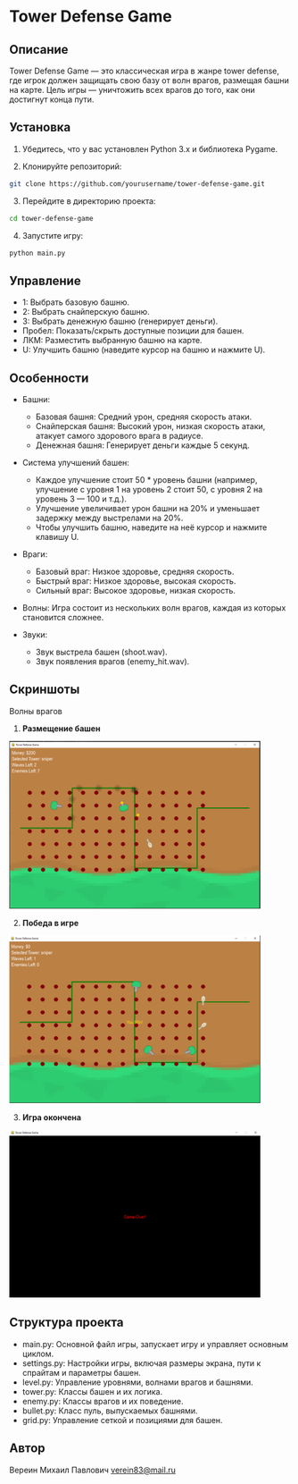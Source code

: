 # Tower Defense Game

## Описание

Tower Defense Game — это классическая игра в жанре tower defense, где игрок должен защищать свою базу от волн врагов, размещая башни на карте. Цель игры — уничтожить всех врагов до того, как они достигнут конца пути.

## Установка

1. Убедитесь, что у вас установлен Python 3.x и библиотека Pygame.

2. Клонируйте репозиторий:
```bash
git clone https://github.com/yourusername/tower-defense-game.git
```

3. Перейдите в директорию проекта:
```bash
cd tower-defense-game
```

4. Запустите игру:
```bash
python main.py
```

## Управление
- 1: Выбрать базовую башню.
- 2: Выбрать снайперскую башню.
- 3: Выбрать денежную башню (генерирует деньги).
- Пробел: Показать/скрыть доступные позиции для башен.
- ЛКМ: Разместить выбранную башню на карте.
- U: Улучшить башню (наведите курсор на башню и нажмите U).

## Особенности
- Башни:
  - Базовая башня: Средний урон, средняя скорость атаки.
  - Снайперская башня: Высокий урон, низкая скорость атаки, атакует самого здорового врага в радиусе.
  - Денежная башня: Генерирует деньги каждые 5 секунд.

- Система улучшений башен:
  - Каждое улучшение стоит 50 * уровень башни (например, улучшение с уровня 1 на уровень 2 стоит 50, с уровня 2 на 
уровень 3 — 100 и т.д.).
  - Улучшение увеличивает урон башни на 20% и уменьшает задержку между выстрелами на 20%.
  - Чтобы улучшить башню, наведите на неё курсор и нажмите клавишу U.

- Враги:
  - Базовый враг: Низкое здоровье, средняя скорость.
  - Быстрый враг: Низкое здоровье, высокая скорость.
  - Сильный враг: Высокое здоровье, низкая скорость.
- Волны: Игра состоит из нескольких волн врагов, каждая из которых становится сложнее.

- Звуки:
    - Звук выстрела башен (shoot.wav).
    - Звук появления врагов (enemy_hit.wav).

## Скриншоты
Волны врагов
1. **Размещение башен**

<img src="screenshots/screenshots_game.PNG" width="450" height="300" />

2. **Победа в игре**

<img src="screenshots/win_game_over.PNG" width="450" height="300" />


3. **Игра окончена**

<img src="screenshots/game_over.PNG" width="450" height="300" />

## Структура проекта
- main.py: Основной файл игры, запускает игру и управляет основным циклом.
- settings.py: Настройки игры, включая размеры экрана, пути к спрайтам и параметры башен.
- level.py: Управление уровнями, волнами врагов и башнями.
- tower.py: Классы башен и их логика.
- enemy.py: Классы врагов и их поведение.
- bullet.py: Класс пуль, выпускаемых башнями.
- grid.py: Управление сеткой и позициями для башен.

## Автор
Вереин Михаил Павлович 
verein83@mail.ru